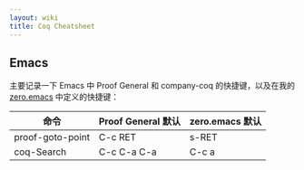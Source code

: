 ```yaml
---
layout: wiki
title: Coq Cheatsheet
---
```


## Emacs

主要记录一下 Emacs 中 Proof General 和 company-coq 的快捷键，以及在我的 [zero.emacs](https://github.com/Yescafe/zero.emacs) 中定义的快捷键：

| 命令 | Proof General 默认 | zero.emacs 默认 |
| --- | --- | --- |
| proof-goto-point | C-c RET | s-RET |
| coq-Search | C-c C-a C-a | C-c a |
